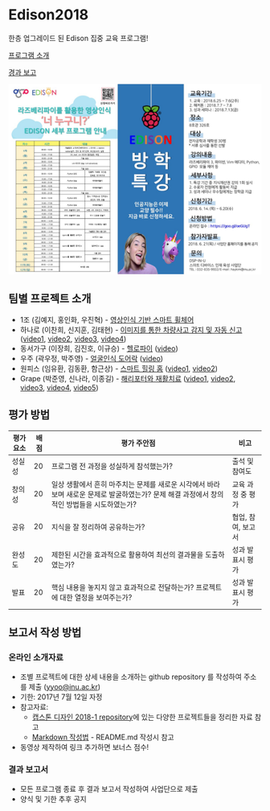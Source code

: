 # Edison2018
한층 업그레이드 된 Edison 집중 교육 프로그램!

[프로그램 소개](OpeningEdison2018.pdf)

[경과 보고](Edison2018_경과보고.pdf)

![Edison 2018](pic/Edison2018.jpg)




## 팀별 프로젝트 소개 
* 1조 (김예지, 홍인화, 우진혁) - [영상인식 기반 스마트 휠체어](https://github.com/honginhwa/ghddlsghk3)
* 하나로 (이찬희, 신지훈, 김태현) - [이미지를 통한 차량사고 감지 및 자동 신고](https://github.com/Kim-Taehyeon/Car_Accident_Detection_System) ([video1](https://www.youtube.com/watch?v=9d2xdspRXdA&feature=youtu.be), [video2](https://www.youtube.com/watch?v=ifxCiW4i114&feature=youtu.be), [video3](https://www.youtube.com/watch?v=sOUA0RG7VCg&feature=youtu.be), [video4](https://youtu.be/ZwXB3LhHlwI))
* 동서가구 (이장희, 김진호, 이규승) - [헬로파이](https://github.com/kimjinho1/EDISON2018-smart-stand) ([video](https://youtu.be/mzgp0LI1t6c))
* 우주 (곽우정, 박주영) - [얼굴인식 도어락](https://github.com/jooyoung0525/Face_Recognition-Door_Lock) ([video](https://www.youtube.com/watch?v=NYV56jPs7io))
* 원피스 (임유환, 김동환, 함근상) - [스마트 힐링 홈](https://github.com/sanana4/2018-EDISON-Team-ONEPIECE) ([video1](https://youtu.be/t6tQ4mxaHOk), [video2](https://youtu.be/Bb7qlM22CMk))
* Grape (박준영, 신나라, 이종길) - [해리포터와 재활치료](https://github.com/zoonyoung/Home-rehabilitation-treatment) ([video1](https://youtu.be/E8Xhtr497l8), [video2](https://youtu.be/IvRqTmsWWxw), [video3](https://youtu.be/Pj2LsNEUcCA), [video4](https://youtu.be/GB_V4lXnMM8), [video5](https://youtu.be/EF00FUXciWk))


## 평가 방법

평가 요소 | 배점 | 평가 주안점 | 비고
-----|-----| ----- | -----
성실성 | 20 | 프로그램 전 과정을 성실하게 참석했는가? | 출석 및 참여도
창의성 | 20 | 일상 생활에서 흔히 마주치는 문제를 새로운 시각에서 바라보며 새로운 문제로 발굴하였는가? 문제 해결 과정에서 창의적인 방법들을 시도하였는가?  |  교육 과정 중 평가
공유 | 20 | 지식을 잘 정리하여 공유하는가?  | 협업, 참여, 보고서
완성도 | 20 | 제한된 시간을 효과적으로 활용하여 최선의 결과물을 도출하였는가? | 성과 발표시 평가
발표 | 20 | 핵심 내용을 놓지지 않고 효과적으로 전달하는가? 프로젝트에 대한 열정을 보여주는가?  | 성과 발표시 평가

## 보고서 작성 방법
### 온라인 소개자료
* 조별 프로젝트에 대한 상세 내용을 소개하는 github repository 를 작성하여 주소를 제출 (yyoo@inu.ac.kr)
* 기한: 2017년 7월 12일 자정
* 참고자료: 
   * [캡스톤 디자인 2018-1 repository](http://github.com/ys7yoo/CapstoneDesign_2018-1)에 있는 다양한 프로젝트들을 정리한 자료 참고
   * [Markdown 작성법](https://github.com/adam-p/markdown-here/wiki/Markdown-Cheatsheet) - README.md 작성시 참고
* 동영상 제작하여 링크 추가하면 보너스 점수!

### 결과 보고서
* 모든 프로그램 종료 후 결과 보고서 작성하여 사업단으로 제출
* 양식 및 기한 추후 공지

